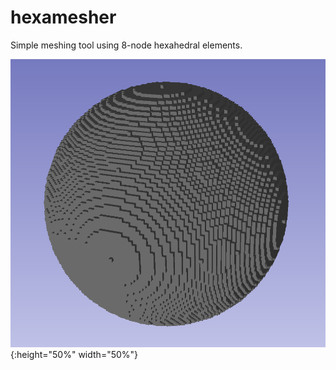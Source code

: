# hexamesher
Simple meshing tool using 8-node hexahedral elements.

![plot](https://github.com/jonathanzopes/hexamesher/blob/main/assets/Sphere.png){:height="50%" width="50%"}

